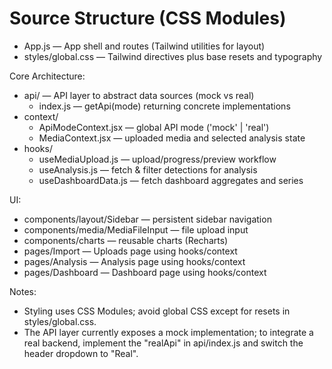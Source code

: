 # Source Structure (CSS Modules)

- App.js — App shell and routes (Tailwind utilities for layout)
- styles/global.css — Tailwind directives plus base resets and typography

Core Architecture:
- api/ — API layer to abstract data sources (mock vs real)
  - index.js — getApi(mode) returning concrete implementations
- context/
  - ApiModeContext.jsx — global API mode ('mock' | 'real')
  - MediaContext.jsx — uploaded media and selected analysis state
- hooks/
  - useMediaUpload.js — upload/progress/preview workflow
  - useAnalysis.js — fetch & filter detections for analysis
  - useDashboardData.js — fetch dashboard aggregates and series

UI:
- components/layout/Sidebar — persistent sidebar navigation
- components/media/MediaFileInput — file upload input
- components/charts — reusable charts (Recharts)
- pages/Import — Uploads page using hooks/context
- pages/Analysis — Analysis page using hooks/context
- pages/Dashboard — Dashboard page using hooks/context

Notes:
- Styling uses CSS Modules; avoid global CSS except for resets in styles/global.css.
- The API layer currently exposes a mock implementation; to integrate a real backend, implement the "realApi" in api/index.js and switch the header dropdown to "Real".
